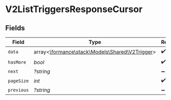 # V2ListTriggersResponseCursor


## Fields

| Field                                                                              | Type                                                                               | Required                                                                           | Description                                                                        | Example                                                                            |
| ---------------------------------------------------------------------------------- | ---------------------------------------------------------------------------------- | ---------------------------------------------------------------------------------- | ---------------------------------------------------------------------------------- | ---------------------------------------------------------------------------------- |
| `data`                                                                             | array<[\formance\stack\Models\Shared\V2Trigger](../../Models/Shared/V2Trigger.md)> | :heavy_check_mark:                                                                 | N/A                                                                                |                                                                                    |
| `hasMore`                                                                          | *bool*                                                                             | :heavy_check_mark:                                                                 | N/A                                                                                | false                                                                              |
| `next`                                                                             | *?string*                                                                          | :heavy_minus_sign:                                                                 | N/A                                                                                |                                                                                    |
| `pageSize`                                                                         | *int*                                                                              | :heavy_check_mark:                                                                 | N/A                                                                                | 15                                                                                 |
| `previous`                                                                         | *?string*                                                                          | :heavy_minus_sign:                                                                 | N/A                                                                                | YXVsdCBhbmQgYSBtYXhpbXVtIG1heF9yZXN1bHRzLol=                                       |